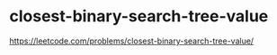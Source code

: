 # closest-binary-search-tree-value

https://leetcode.com/problems/closest-binary-search-tree-value/
